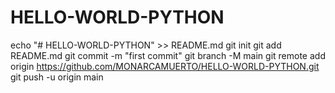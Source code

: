 # HELLO-WORLD-PYTHON
echo "# HELLO-WORLD-PYTHON" >> README.md
git init
git add README.md
git commit -m "first commit"
git branch -M main
git remote add origin https://github.com/MONARCAMUERTO/HELLO-WORLD-PYTHON.git
git push -u origin main
